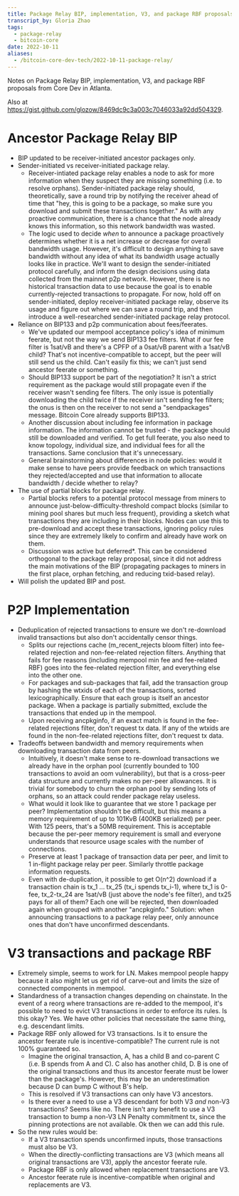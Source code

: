 ```yaml
---
title: Package Relay BIP, implementation, V3, and package RBF proposals
transcript_by: Gloria Zhao
tags:
  - package-relay
  - bitcoin-core
date: 2022-10-11
aliases:
  - /bitcoin-core-dev-tech/2022-10-11-package-relay/
---
```

Notes on Package Relay BIP, implementation, V3, and package RBF proposals from Core Dev in Atlanta.

Also at <https://gist.github.com/glozow/8469dc9c3a003c7046033a92dd504329>.

# Ancestor Package Relay BIP

* BIP updated to be receiver-initiated ancestor packages only.
* Sender-initiated vs receiver-initiated package relay.
    * Receiver-intiated package relay enables a node to ask for more information when they suspect they are missing something (i.e. to resolve orphans). Sender-initiated package relay should, theoretically, save a round trip by notifying the receiver ahead of time that "hey, this is going to be a package, so make sure you download and submit these transactions together." As with any proactive communication, there is a chance that the node already knows this information, so this network bandwidth was wasted.
    * The logic used to decide _when_ to announce a package proactively determines whether it is a net increase or decrease for overall bandwidth usage. However, it's difficult to design anything to save bandwidth without any idea of what its bandwidth usage actually looks like in practice. We'll want to design the sender-initiated protocol carefully, and inform the design decisions using data collected from the mainnet p2p network. However, there is no historical transaction data to use because the goal is to enable currently-rejected transactions to propagate. For now, hold off on sender-initiated, deploy receiver-initiated package relay, observe its usage and figure out where we can save a round trip, and then introduce a well-researched sender-initiated package relay protocol.
* Reliance on BIP133 and p2p communication about fees/feerates.
    * We've updated our mempool acceptance policy's idea of minimum feerate, but not the way we send BIP133 fee filters. What if our fee filter is 1sat/vB and there's a CPFP of a 0sat/vB parent with a 1sat/vB child? That's not incentive-compatible to accept, but the peer will still send us the child. Can't easily fix this; we can't just send ancestor feerate or something.
    * Should BIP133 support be part of the negotiation? It isn't a strict requirement as the package would still propagate even if the receiver wasn't sending fee filters. The only issue is potentially downloading the child twice if the receiver isn't sending fee filters; the onus is then on the receiver to not send a "sendpackages" message. Bitcoin Core already supports BIP133.
    * Another discussion about including fee information in package information. The information cannot be trusted - the package should still be downloaded and verified. To get full feerate, you also need to know topology, individual size, and individual fees for all the transactions. Same conclusion that it's unnecessary.
    * General brainstorming about differences in node policies: would it make sense to have peers provide feedback on which transactions they rejected/accepted and use that information to allocate bandwidth / decide whether to relay?
* The use of partial blocks for package relay.
    * Partial blocks refers to a potential protocol message from miners to announce just-below-difficulty-threshold compact blocks (similar to mining pool shares but much less frequent), providing a sketch what transactions they are including in their blocks. Nodes can use this to pre-download and accept these transactions, ignoring policy rules since they are extremely likely to confirm and already have work on them.
    * Discussion was active but deferred*. This can be considered orthogonal to the package relay proposal, since it did not address the main motivations of the BIP (propagating packages to miners in the first place, orphan fetching, and reducing txid-based relay).
* Will polish the updated BIP and post.

# P2P Implementation
* Deduplication of rejected transactions to ensure we don't re-download invalid transactions but also don't accidentally censor things.
    * Splits our rejections cache (m_recent_rejects bloom filter) into fee-related rejection and non-fee-related rejection filters. Anything that fails for fee reasons (including mempool min fee and fee-related RBF) goes into the fee-related rejection filter, and everything else into the other one.
    * For packages and sub-packages that fail, add the transaction group by hashing the wtxids of each of the transactions, sorted lexicographically. Ensure that each group is itself an ancestor package. When a package is partially submitted, exclude the transactions that ended up in the mempool.
    * Upon receiving ancpkginfo, if an exact match is found in the fee-related rejections filter, don't request tx data. If any of the wtxids are found in the non-fee-related rejections filter, don't request tx data.
* Tradeoffs between bandwidth and memory requirements when downloading transaction data from peers.
    * Intuitively, it doesn't make sense to re-download transactions we already have in the orphan pool (currently bounded to 100 transactions to avoid an oom vulnerability), but that is a cross-peer data structure and currently makes no per-peer allowances. It is trivial for somebody to churn the orphan pool by sending lots of orphans, so an attack could render package relay useless.
    * What would it look like to guarantee that we store 1 package per peer? Implementation shouldn't be difficult, but this means a memory requirement of up to 101KvB (400KB serialized) per peer. With 125 peers, that's a 50MB requirement. This is acceptable because the per-peer memory requirement is small and everyone understands that resource usage scales with the number of connections.
    * Preserve at least 1 package of transaction data per peer, and limit to 1 in-flight package relay per peer. Similarly throttle package information requests.
    * Even with de-duplication, it possible to get O(n^2) download if a transaction chain is tx_1 ... tx_25 (tx_i spends tx_i-1), where tx_1 is 0-fee, tx_2-tx_24 are 1sat/vB (just above the node's fee filter), and tx25 pays for all of them? Each one will be rejected, then downloaded again when grouped with another "ancpkginfo." Solution: when announcing transactions to a package relay peer, only announce ones that don't have unconfirmed descendants.

# V3 transactions and package RBF
* Extremely simple, seems to work for LN. Makes mempool people happy because it also might let us get rid of carve-out and limits the size of connected components in mempool.
* Standardness of a transaction changes depending on chainstate. In the event of a reorg where transactions are re-added to the mempool, it's possible to need to evict V3 transactions in order to enforce its rules. Is this okay? Yes. We have other policies that necessitate the same thing, e.g. descendant limits.
* Package RBF only allowed for V3 transactions. Is it to ensure the ancestor feerate rule is incentive-compatible? The current rule is not 100% guaranteed so.
    * Imagine the original transaction, A, has a child B and co-parent C (i.e. B spends from A and C). C also has another child, D. B is one of the original transactions and thus its ancestor feerate must be lower than the package's. However, this may be an underestimation because D can bump C without B's help.
    * This is resolved if V3 transactions can only have V3 ancestors.
    * Is there ever a need to use a V3 descendant for both V3 *and* non-V3 transactions? Seems like no. There isn't any benefit to use a V3 transaction to bump a non-V3 LN Penalty commitment tx, since the pinning protections are not available. Ok then we can add this rule.
* So the new rules would be:
    * If a V3 transaction spends unconfirmed inputs, those transactions must also be V3.
    * When the directly-conflicting transactions are V3 (which means all original transactions are V3), apply the ancestor feerate rule.
    * Package RBF is only allowed when replacement transactions are V3.
    * Ancestor feerate rule is incentive-compatible when original and replacements are V3.
